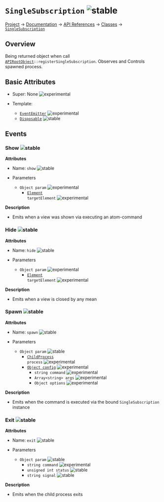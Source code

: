 # `SingleSubscription` ![stable]
[Project](https://github.com/ksxatompackages/quick-spawn) → [Documentation](../..) → [API References](..) → [Classes](.) → [`SingleSubscription`](./single-subscription.md)

## Overview

Being returned object when call <code>[APIRootObject](.classes/api.md)::registerSingleSubscription</code>. Observes and Controls spawned process.

## Basic Attributes

* Super: None ![experimental]

* Template:
  - [`EventEmitter`](../templates/event-emitter.md) ![experimental]
  - [`Disposable`](../templates/disposable.md) ![stable]

## Events

### Show ![stable]

**Attributes**

* Name: `show` ![stable]

* Parameters
  - `Object param` ![experimental]
    - <code>[Element](https://developer.mozilla.org/en-US/docs/Web/API/Element) targetElement</code> ![experimental]

**Description**

* Emits when a view was shown via executing an atom-command

### Hide ![stable]

**Attributes**

* Name: `hide` ![stable]

* Parameters
  - `Object param` ![experimental]
    - <code>[Element](https://developer.mozilla.org/en-US/docs/Web/API/Element) targetElement</code> ![experimental]

**Description**

* Emits when a view is closed by any mean

### Spawn ![stable]

**Attributes**

* Name: `spawn` ![stable]

* Parameters
  - `Object param` ![stable]
    - <code>[ChildProcess](https://nodejs.org/api/child_process.html#child_process_class_childprocess) process</code> ![experimental]
    - [`Object config`](https://nodejs.org/api/child_process.html#child_process_child_process_spawn_command_args_options) ![experimental]
      - `string command` ![experimental]
      - `Array<string> args` ![experimental]
      - `Object options` ![experimental]

**Description**

* Emits when the command is executed via the bound `SingleSubscription` instance

### Exit ![stable]

**Attributes**

* Name: `exit` ![stable]

* Parameters
  - `Object param` ![stable]
    - `string command` ![experimental]
    - `unsigned int status` ![stable]
    - `string signal` ![stable]

**Description**

* Emits when the child process exits

[fixed]: https://cdn.rawgit.com/ksxatompackages/quick-spawn/images-v0.1.1/docs/images/badges/fixed.svg
[stable]: https://cdn.rawgit.com/ksxatompackages/quick-spawn/images-v0.1.1/docs/images/badges/stable.svg
[experimental]: https://cdn.rawgit.com/ksxatompackages/quick-spawn/images-v0.1.1/docs/images/badges/experimental.svg
[deprecated]: https://cdn.rawgit.com/ksxatompackages/quick-spawn/images-v0.1.1/docs/images/badges/deprecated.svg
